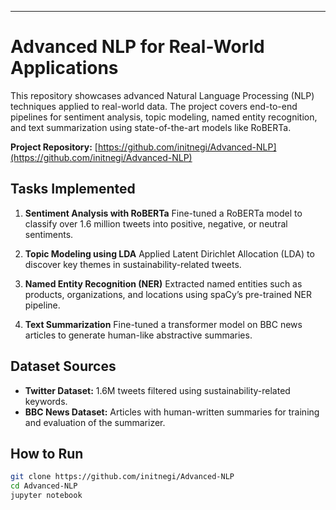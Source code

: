 ---

# Advanced NLP for Real-World Applications

This repository showcases advanced Natural Language Processing (NLP) techniques applied to real-world data. The project covers end-to-end pipelines for sentiment analysis, topic modeling, named entity recognition, and text summarization using state-of-the-art models like RoBERTa.

**Project Repository:** [https://github.com/initnegi/Advanced-NLP](https://github.com/initnegi/Advanced-NLP)

## Tasks Implemented

1. **Sentiment Analysis with RoBERTa**
   Fine-tuned a RoBERTa model to classify over 1.6 million tweets into positive, negative, or neutral sentiments.

2. **Topic Modeling using LDA**
   Applied Latent Dirichlet Allocation (LDA) to discover key themes in sustainability-related tweets.

3. **Named Entity Recognition (NER)**
   Extracted named entities such as products, organizations, and locations using spaCy’s pre-trained NER pipeline.

4. **Text Summarization**
   Fine-tuned a transformer model on BBC news articles to generate human-like abstractive summaries.

## Dataset Sources

* **Twitter Dataset:** 1.6M tweets filtered using sustainability-related keywords.
* **BBC News Dataset:** Articles with human-written summaries for training and evaluation of the summarizer.

## How to Run

```bash
git clone https://github.com/initnegi/Advanced-NLP
cd Advanced-NLP
jupyter notebook
```

